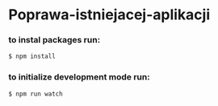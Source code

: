 # Poprawa-istniejacej-aplikacji

### to instal packages run:
```sh
$ npm install
```

### to initialize development mode run:
```sh
$ npm run watch
```

